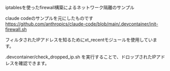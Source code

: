 iptablesを使ったfirewall構築によるネットワーク隔離のサンプル

claude codeのサンプルを元にしたものです
https://github.com/anthropics/claude-code/blob/main/.devcontainer/init-firewall.sh

フィルタされたIPアドレスを知るためにxt_recentモジュールを使用しています。

.devcontainer/check_dropped_ip.sh を実行することで、ドロップされたIPアドレスを確認できます。

